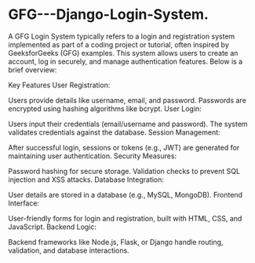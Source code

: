 # GFG---Django-Login-System.
A GFG Login System typically refers to a login and registration system implemented as part of a coding project or tutorial, often inspired by GeeksforGeeks (GFG) examples. This system allows users to create an account, log in securely, and manage authentication features. Below is a brief overview:

Key Features
User Registration:

Users provide details like username, email,  and password.
Passwords are encrypted using hashing algorithms like bcrypt.
User Login:

Users input their credentials (email/username and password).
The system validates credentials against the database.
Session Management:

After successful login, sessions or tokens (e.g., JWT) are generated for maintaining user authentication.
Security Measures:

Password hashing for secure storage.
Validation checks to prevent SQL injection and XSS attacks.
Database Integration:

User details are stored in a database (e.g., MySQL, MongoDB).
Frontend Interface:

User-friendly forms for login and registration, built with HTML, CSS, and JavaScript.
Backend Logic:

Backend frameworks like Node.js, Flask, or Django handle routing, validation, and database interactions.
